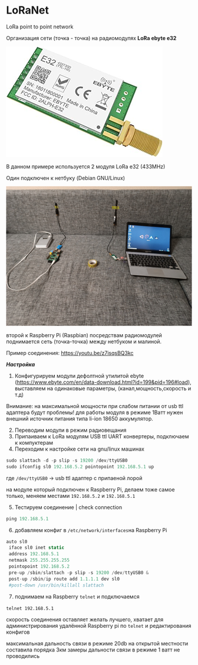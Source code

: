 # LoRaNet
LoRa point to point network

Организация сети (точка - точка) на радиомодулях **LoRa ebyte e32** 

![image](https://raw.githubusercontent.com/sw3nlab/LoRaNet/main/5167UiNMl2L._AC_SX425_.jpg)

В данном примере используется 2 модуля LoRa e32 (433MHz)

Один подключен к нетбуку (Debian GNU/Linux)

![image](https://raw.githubusercontent.com/sw3nlab/LoRaNet/main/img.jpg)


второй к Raspberry Pi (Raspbian)
посредствам радиомодулей поднимается сеть (точка-точка) между нетбуком и малиной.

Пример соединения:
https://youtu.be/z7isqsBQ3kc


***Настройка***

1) Конфигурируем модули дефолтной утилитой ebyte (https://www.ebyte.com/en/data-download.html?id=199&pid=196#load), выставляем на одинаковые параметры, (канал,мощность,скорость и т.д)
 
 
 
Внимание: на максимальной мощности при слабом питании от usb ttl адаптера будут проблемы! для работы модуля в режиме 1Ватт нужен внешний источник питания типа li-ion 18650 аккумулятор.

2) Переводим модули в режим радиовещания 
3) Припаиваем к LoRa модулям USB ttl UART конвертеры, подключаем к компуктерам
4) Переходим к настройке сети на gnu/linux машинах


```php
sudo slattach -d -p slip -s 19200 /dev/ttyUSB0
sudo ifconfig sl0 192.168.5.2 pointopoint 192.168.5.1 up
```

где `/dev/ttyUSB0` -> usb ttl адаптер с припаеной лорой

на модуле который подключен к Raspberry Pi, делаем тоже самое только, меняем местами `192.168.5.2` и `192.168.5.1`

5) Тестируем соединение | check connection

```php
ping 192.168.5.1 
```

6) добавляем конфиг в `/etc/network/interfaces`на Raspberry Pi

```php
auto sl0
 iface sl0 inet static
 address 192.168.5.1
 netmask 255.255.255.255
 pointopoint 192.168.5.2
 pre-up /sbin/slattach -p slip -s 19200 /dev/ttyUSB0 &
 post-up /sbin/ip route add 1.1.1.1 dev sl0
 #post-down /usr/bin/killall slattach
```

7) поднимаем на Raspberry `telnet` и подключаемся 

`telnet 192.168.5.1`

скорость соединения оставляет желать лучшего, хватает для администрирования удалённой Raspberry pi по `telnet` и
редактирования конфигов 

максимальная дальность связи в режиме 20db на открытой местности составила порядка 3км
замеры дальности связи в режиме 1 ватт не проводились
